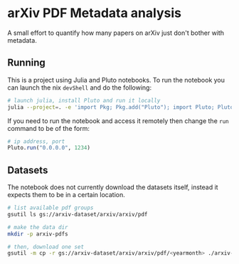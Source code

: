 # arXiv PDF Metadata analysis

A small effort to quantify how many papers on arXiv just don't bother with metadata.

## Running

This is a project using Julia and Pluto notebooks.
To run the notebook you can launch the nix `devShell` and do the following:

```sh
# launch julia, install Pluto and run it locally
julia --project=. -e 'import Pkg; Pkg.add("Pluto"); import Pluto; Pluto.run()'
```

If you need to run the notebook and access it remotely then change the `run` command to be of the form:

```julia
# ip address, port
Pluto.run("0.0.0.0", 1234)
```

## Datasets

The notebook does not currently download the datasets itself, instead it expects them to be in a certain location.

```sh
# list available pdf groups
gsutil ls gs://arxiv-dataset/arxiv/arxiv/pdf

# make the data dir
mkdir -p arxiv-pdfs

# then, download one set
gsutil -m cp -r gs://arxiv-dataset/arxiv/arxiv/pdf/<yearmonth> ./arxiv-pdfs
```
